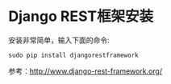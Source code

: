 Django REST框架安装
=====

安装非常简单，输入下面的命令:
```
sudo pip install djangorestframework
```

参考：<http://www.django-rest-framework.org/>

